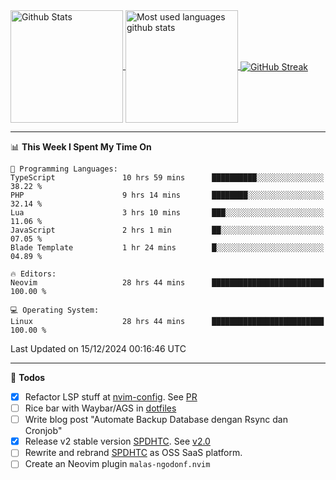 <a href="https://github.com/anuraghazra/github-readme-stats">
  <img 
        height=180
        align="center" 
        src="https://github-readme-stats.vercel.app/api?username=rizkyilhampra&rank_icon=github&show_icons=true&theme=catppuccin_mocha&hide_border=true&include_all_commits=true&count_private=true&card_width=270" 
        alt="Github Stats" 
    />
</a>
<a href="https://github.com/anuraghazra/github-readme-stats">
  <img 
        height=180
        align="center" 
        src="https://github-readme-stats.vercel.app/api/top-langs/?username=rizkyilhampra&layout=compact&theme=catppuccin_mocha&hide_border=true&langs_count=8" 
        alt="Most used languages github stats" 
    />
</a>
<a href="https://git.io/streak-stats"><img src="https://streak-stats.demolab.com?user=rizkyilhampra&theme=catppuccin-mocha&hide_border=true" align="center" alt="GitHub Streak" /></a>

---

<!--START_SECTION:waka-->
📊 **This Week I Spent My Time On** 

```text
💬 Programming Languages: 
TypeScript               10 hrs 59 mins      ██████████░░░░░░░░░░░░░░░   38.22 % 
PHP                      9 hrs 14 mins       ████████░░░░░░░░░░░░░░░░░   32.14 % 
Lua                      3 hrs 10 mins       ███░░░░░░░░░░░░░░░░░░░░░░   11.06 % 
JavaScript               2 hrs 1 min         ██░░░░░░░░░░░░░░░░░░░░░░░   07.05 % 
Blade Template           1 hr 24 mins        █░░░░░░░░░░░░░░░░░░░░░░░░   04.89 % 

🔥 Editors: 
Neovim                   28 hrs 44 mins      █████████████████████████   100.00 % 

💻 Operating System: 
Linux                    28 hrs 44 mins      █████████████████████████   100.00 % 
```


 Last Updated on 15/12/2024 00:16:46 UTC
<!--END_SECTION:waka-->

---

📒 **Todos**
<br>
- [x] Refactor LSP stuff at [nvim-config](https://github.com/rizkyilhampra/nvim-config). See [PR](https://github.com/rizkyilhampra/nvim-config/pull/9)
- [ ] Rice bar with Waybar/AGS in [dotfiles](https://github.com/rizkyilhampra/dotfiles)
- [ ] Write blog post "Automate Backup Database dengan Rsync dan Cronjob"
- [x] Release v2 stable version [SPDHTC](https://github.com/rizkyilhampra/spdhtc). See [v2.0](https://github.com/rizkyilhampra/spdhtc/releases/tag/v2.0)
- [ ] Rewrite and rebrand [SPDHTC](https://github.com/rizkyilhampra/spdhtc) as OSS SaaS platform.
- [ ] Create an Neovim plugin `malas-ngodonf.nvim`
